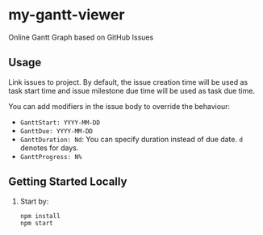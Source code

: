# my-gantt-viewer

Online Gantt Graph based on GitHub Issues

## Usage

  Link issues to project. By default, the issue creation time will be used as task start time
   and issue milestone due time will be used as task due time.

   You can add modifiers in the issue body to override the behaviour:

   - `GanttStart: YYYY-MM-DD`
   - `GanttDue: YYYY-MM-DD`
   - `GanttDuration: Nd`: You can specify duration instead of due date. `d` denotes for days.
   - `GanttProgress: N%`

## Getting Started Locally

1. Start by:

   ```bash
   npm install
   npm start
   ```
